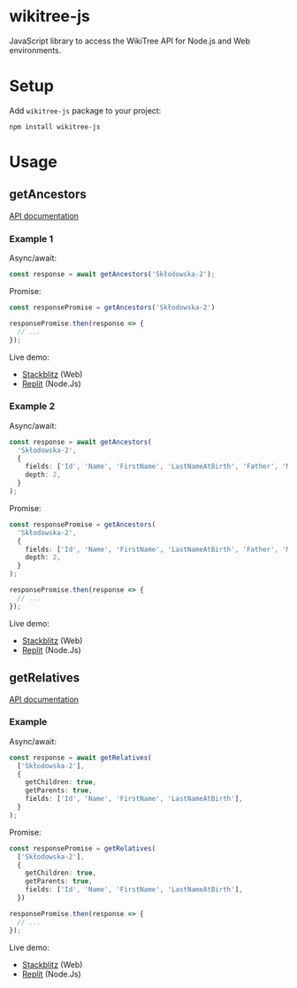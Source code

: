 # wikitree-js

JavaScript library to access the WikiTree API for Node.js and Web environments.

# Setup

Add `wikitree-js` package to your project:
```
npm install wikitree-js
```

# Usage

## getAncestors

[API documentation](https://github.com/wikitree/wikitree-api/blob/main/getAncestors.md#wikitree-api-getancestors)

### Example 1

Async/await:
```typescript
const response = await getAncestors('Skłodowska-2');
```

Promise:
```typescript
const responsePromise = getAncestors('Skłodowska-2')

responsePromise.then(response => {
  // ...
});
```

Live demo:
* [Stackblitz](https://stackblitz.com/edit/wikitree-getancestors1?file=index.ts) (Web)
* [Replit](https://replit.com/@PeWu/WikiTree-GetAncestors1#index.ts) (Node.Js)

### Example 2

Async/await:
```typescript
const response = await getAncestors(
  'Skłodowska-2',
  {
    fields: ['Id', 'Name', 'FirstName', 'LastNameAtBirth', 'Father', 'Mother'],
    depth: 2,
  }
);
```

Promise:
```typescript
const responsePromise = getAncestors(
  'Skłodowska-2',
  {
    fields: ['Id', 'Name', 'FirstName', 'LastNameAtBirth', 'Father', 'Mother'],
    depth: 2,
  }
);

responsePromise.then(response => {
  // ...
});
```

Live demo:
* [Stackblitz](https://stackblitz.com/edit/wikitree-getancestors2?file=index.ts) (Web)
* [Replit](https://replit.com/@PeWu/WikiTree-GetAncestors2#index.ts) (Node.Js)

## getRelatives

[API documentation](https://github.com/wikitree/wikitree-api/blob/main/getRelatives.md#wikitree-api-getrelatives)

### Example

Async/await:
```typescript
const response = await getRelatives(
  ['Skłodowska-2'],
  {
    getChildren: true,
    getParents: true,
    fields: ['Id', 'Name', 'FirstName', 'LastNameAtBirth'],
  }
);
```

Promise:
```typescript
const responsePromise = getRelatives(
  ['Skłodowska-2'],
  {
    getChildren: true,
    getParents: true,
    fields: ['Id', 'Name', 'FirstName', 'LastNameAtBirth'],
  })

responsePromise.then(response => {
  // ...
});
```

Live demo:
* [Stackblitz](https://stackblitz.com/edit/wikitree-getrelatives?file=index.ts) (Web)
* [Replit](https://replit.com/@PeWu/WikiTree-GetRelatives#index.ts) (Node.Js)
